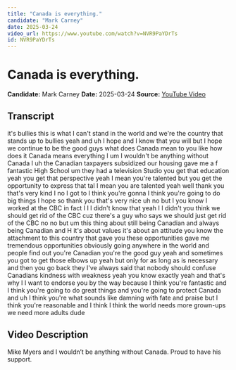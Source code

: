 ```yaml
---
title: "Canada is everything."
candidate: "Mark Carney"
date: 2025-03-24
video_url: https://www.youtube.com/watch?v=NVR9PaYDrTs
id: NVR9PaYDrTs
---
```


# Canada is everything.

**Candidate:** Mark Carney
**Date:** 2025-03-24
**Source:** [YouTube Video](https://www.youtube.com/watch?v=NVR9PaYDrTs)

## Transcript

it's bullies this is what I can't stand in the world and we're the country that stands up to bullies yeah and uh I hope and I know that you will but I hope we continue to be the good guys what does Canada mean to you like how does it Canada means everything I um I wouldn't be anything without Canada I uh the Canadian taxpayers subsidized our housing gave me a f fantastic High School um they had a television Studio you get that education yeah you get that perspective yeah I mean you're talented but you get the opportunity to express that tal I mean you are talented yeah well thank you that's very kind I no I got to I think you're gonna I think you're going to do big things I hope so thank you that's very nice uh no but I you know I worked at the CBC in fact I I I didn't know that yeah I I didn't you think we should get rid of the CBC cuz there's a guy who says we should just get rid of the CBC no no but um this thing about still being Canadian and always being Canadian and H it's about values it's about an attitude you know the attachment to this country that gave you these opportunities gave me tremendous opportunities obviously going anywhere in the world and people find out you're Canadian you're the good guy yeah and sometimes you got to get those elbows up yeah but only for as long as is necessary and then you go back they I've always said that nobody should confuse Canadians kindness with weakness yeah you know exactly yeah and that's why I I want to endorse you by the way because I think you're fantastic and I think you're going to do great things and you're going to protect Canada and uh I think you're what sounds like damning with fate and praise but I think you're reasonable and I think I think the world needs more grown-ups we need more adults dude

## Video Description

Mike Myers and I wouldn’t be anything without Canada. Proud to have his support.